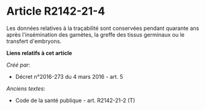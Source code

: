 # Article R2142-21-4

Les données relatives à la traçabilité sont conservées pendant quarante ans après l'insémination des gamètes, la greffe des
tissus germinaux ou le transfert d'embryons.

**Liens relatifs à cet article**

_Créé par_:

  - Décret n°2016-273 du 4 mars 2016 - art. 5

_Anciens textes_:

  - Code de la santé publique - art. R2142-21-2 (T)
